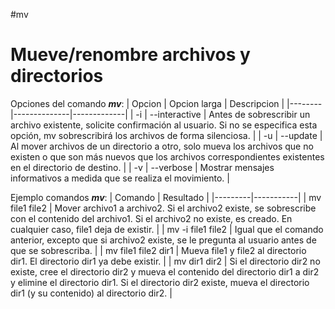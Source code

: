 #mv

# Mueve/renombre archivos y directorios

Opciones del comando ***mv***:
| Opcion | Opcion larga | Descripcion |
|--------|--------------|-------------|
| -i | --interactive | Antes de sobrescribir un archivo existente, solicite confirmación al usuario. Si no se especifica esta opción, mv sobrescribirá los archivos de forma silenciosa. |
| -u | --update | Al mover archivos de un directorio a otro, solo mueva los archivos que no existen o que son más nuevos que los archivos correspondientes existentes en el directorio de destino. |
| -v | --verbose | Mostrar mensajes informativos a medida que se realiza el movimiento. |

Ejemplo comandos ***mv***:
| Comando | Resultado |
|---------|-----------|
| mv file1 file2 | Mover archivo1 a archivo2. Si el archivo2 existe, se sobrescribe con el contenido del archivo1. Si el archivo2 no existe, es creado. En cualquier caso, file1 deja de existir. |
| mv -i file1 file2 | Igual que el comando anterior, excepto que si archivo2 existe, se le pregunta al usuario antes de que se sobrescriba. |
| mv file1 file2 dir1 | Mueva file1 y file2 al directorio dir1. El directorio dir1 ya debe existir. |
| mv dir1 dir2 | Si el directorio dir2 no existe, cree el directorio dir2 y mueva el contenido del directorio dir1 a dir2 y elimine el directorio dir1. Si el directorio dir2 existe, mueva el directorio dir1 (y su contenido) al directorio dir2. |
